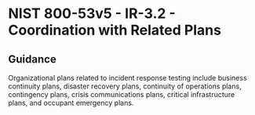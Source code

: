 # NIST 800-53v5 - IR-3.2 - Coordination with Related Plans
## Guidance
Organizational plans related to incident response testing include business continuity plans, disaster recovery plans, continuity of operations plans, contingency plans, crisis communications plans, critical infrastructure plans, and occupant emergency plans.